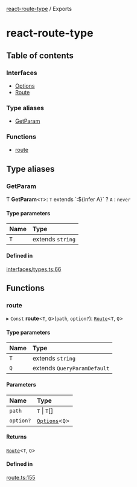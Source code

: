 [react-route-type](README.md) / Exports

# react-route-type

## Table of contents

### Interfaces

- [Options](interfaces/Options.md)
- [Route](interfaces/Route.md)

### Type aliases

- [GetParam](modules.md#getparam)

### Functions

- [route](modules.md#route)

## Type aliases

### GetParam

Ƭ **GetParam**<`T`\>: `T` extends \`:${infer A}\` ? `A` : `never`

#### Type parameters

| Name | Type |
| :------ | :------ |
| `T` | extends `string` |

#### Defined in

[interfaces/types.ts:66](https://github.com/hosseinmd/react-route-type/blob/3deaec5/src/interfaces/types.ts#L66)

## Functions

### route

▸ `Const` **route**<`T`, `Q`\>(`path`, `option?`): [`Route`](interfaces/Route.md)<`T`, `Q`\>

#### Type parameters

| Name | Type |
| :------ | :------ |
| `T` | extends `string` |
| `Q` | extends `QueryParamDefault` |

#### Parameters

| Name | Type |
| :------ | :------ |
| `path` | `T` \| `T`[] |
| `option?` | [`Options`](interfaces/Options.md)<`Q`\> |

#### Returns

[`Route`](interfaces/Route.md)<`T`, `Q`\>

#### Defined in

[route.ts:155](https://github.com/hosseinmd/react-route-type/blob/3deaec5/src/route.ts#L155)
